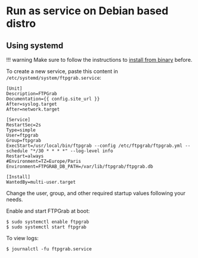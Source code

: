 # Run as service on Debian based distro

## Using systemd

!!! warning
    Make sure to follow the instructions to [install from binary](binary.md) before.

To create a new service, paste this content in `/etc/systemd/system/ftpgrab.service`:

```
[Unit]
Description=FTPGrab
Documentation={{ config.site_url }}
After=syslog.target
After=network.target

[Service]
RestartSec=2s
Type=simple
User=ftpgrab
Group=ftpgrab
ExecStart=/usr/local/bin/ftpgrab --config /etc/ftpgrab/ftpgrab.yml --schedule "*/30 * * * *" --log-level info
Restart=always
#Environment=TZ=Europe/Paris
Environment=FTPGRAB_DB_PATH=/var/lib/ftpgrab/ftpgrab.db

[Install]
WantedBy=multi-user.target
```

Change the user, group, and other required startup values following your needs.

Enable and start FTPGrab at boot:

```shell
$ sudo systemctl enable ftpgrab
$ sudo systemctl start ftpgrab
```

To view logs:

```shell
$ journalctl -fu ftpgrab.service
```
